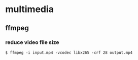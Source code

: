 # multimedia

## ffmpeg

### reduce video file size

```
$ ffmpeg -i input.mp4 -vcodec libx265 -crf 28 output.mp4
```